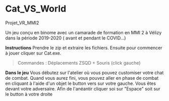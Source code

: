 # Cat_VS_World
Projet_VR_MMI2

Un jeu conçu en binome avec un camarade de formation en MMI 2 à Vélizy dans la période 2019-2020 ( avant et pendant le COVID...)


**Instructions**
Prendre le zip et extraire les fichiers. Ensuite pour commencer à jouer cliquer sur Cat.exe.
> Commandes : Déplacements ZSQD + Souris (click gauche)

**Dans le jeu**
Vous débutez sur l'atelier où vous pouvez customiser votre chat de combat.
Quand vous aurez fini, vous pouvez aller en phase de combat en cliquant à l'aide d'un objet le button vers sur votre gauche.
Vous êtes devant votre adversaire. Afin de l'anéantir cliquer soi sur "Espace" soit sur le button à votre droite
